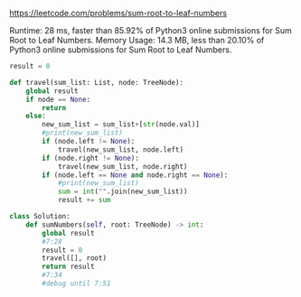 https://leetcode.com/problems/sum-root-to-leaf-numbers


Runtime: 28 ms, faster than 85.92% of Python3 online submissions for Sum Root to Leaf Numbers.
Memory Usage: 14.3 MB, less than 20.10% of Python3 online submissions for Sum Root to Leaf Numbers.



```python
result = 0

def travel(sum_list: List, node: TreeNode):
    global result
    if node == None:
        return
    else:
        new_sum_list = sum_list+[str(node.val)]
        #print(new_sum_list)
        if (node.left != None):
            travel(new_sum_list, node.left)
        if (node.right != None):
            travel(new_sum_list, node.right)
        if (node.left == None and node.right == None):
            #print(new_sum_list)
            sum = int("".join(new_sum_list))
            result += sum

class Solution:
    def sumNumbers(self, root: TreeNode) -> int:
        global result
        #7:28
        result = 0
        travel([], root)
        return result
        #7:34
        #debug until 7:51
```
